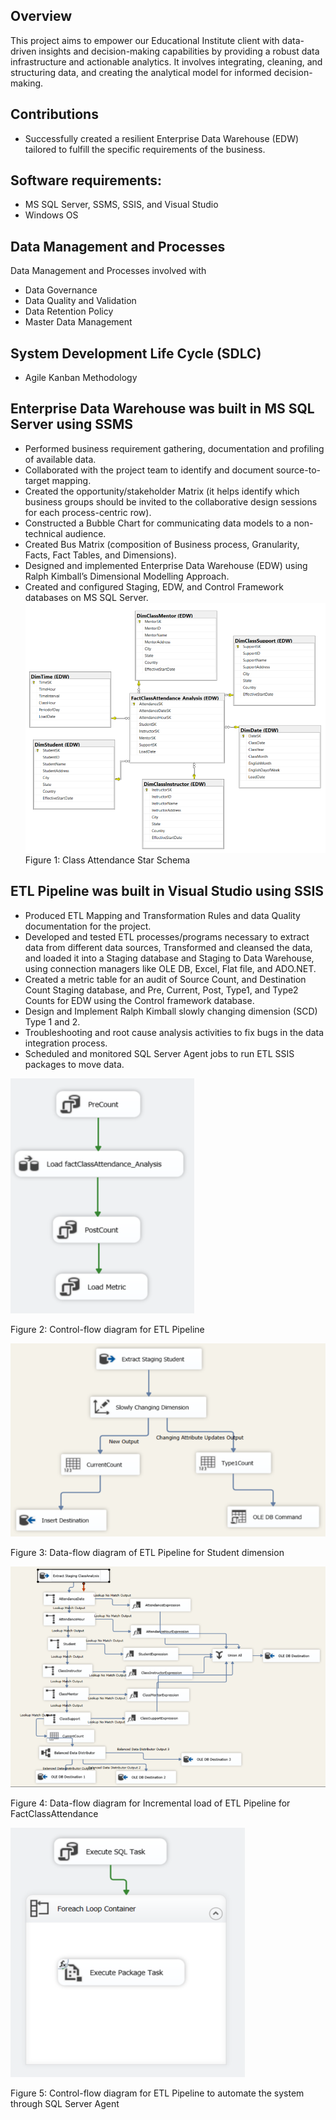 ## Overview

This project aims to empower our Educational Institute client with data-driven insights and decision-making capabilities by providing a robust data infrastructure and actionable analytics. It involves integrating, cleaning, and structuring data, and creating the analytical model for informed decision-making.

## Contributions
- Successfully created a resilient Enterprise Data Warehouse (EDW) tailored to fulfill the specific requirements of the business.

## Software requirements:
- MS SQL Server, SSMS, SSIS, and Visual Studio
- Windows OS

## Data Management and Processes
Data Management and Processes involved with
- Data Governance
- Data Quality and Validation
- Data Retention Policy
- Master Data Management

## System Development Life Cycle (SDLC)
- Agile Kanban Methodology

## Enterprise Data Warehouse was built in MS SQL Server using SSMS

- Performed business requirement gathering, documentation and profiling of available data.
- Collaborated with the project team to identify and document source-to-target mapping.
- Created the opportunity/stakeholder Matrix (it helps identify which business groups should be invited to the collaborative design sessions for each process-centric row).
- Constructed a Bubble Chart for communicating data models to a non-technical audience. 
- Created Bus Matrix (composition of Business process, Granularity, Facts, Fact Tables, and Dimensions).
- Designed and implemented Enterprise Data Warehouse (EDW) using Ralph Kimball’s Dimensional Modelling Approach.
- Created and configured Staging, EDW, and Control Framework databases on MS SQL Server. 
![Class Attendance](https://github.com/sshahidul29/Building-an-Analytic-Environment-for-Class-Attendance-Management-Systems/blob/main/Figures/ClassEDW.PNG)  
Figure 1: Class Attendance Star Schema

## ETL Pipeline was built in Visual Studio using SSIS

- Produced ETL Mapping and Transformation Rules and data Quality documentation for the project.
- Developed and tested ETL processes/programs necessary to extract data from different data sources, Transformed and cleansed the data, and loaded it into a Staging database and Staging to Data Warehouse, using connection managers like OLE DB, Excel, Flat file, and ADO.NET.
- Created a metric table for an audit of Source Count, and Destination Count Staging database, and Pre, Current, Post, Type1, and Type2 Counts for EDW using the Control framework database.
- Design and Implement Ralph Kimball slowly changing dimension (SCD) Type 1 and 2.
- Troubleshooting and root cause analysis activities to fix bugs in the data integration process.
- Scheduled and monitored SQL Server Agent jobs to run ETL SSIS packages to move data.
 
 ![Class Attendance](https://github.com/sshahidul29/Building-an-Analytic-Environment-for-Class-Attendance-Management-Systems/blob/main/Figures/ClassETL3.PNG) 

 Figure 2: Control-flow diagram for ETL Pipeline

   ![Class Attendance](https://github.com/sshahidul29/Building-an-Analytic-Environment-for-Class-Attendance-Management-Systems/blob/main/Figures/ClassETL1.PNG) 

 Figure 3: Data-flow diagram of ETL Pipeline for Student dimension

  ![Class Attendance](https://github.com/sshahidul29/Building-an-Analytic-Environment-for-Class-Attendance-Management-Systems/blob/main/Figures/ClassETL2.PNG) 

Figure 4: Data-flow diagram for Incremental load of ETL Pipeline for FactClassAttendance

 ![Class Attendance](https://github.com/sshahidul29/Building-an-Analytic-Environment-for-Class-Attendance-Management-Systems/blob/main/Figures/ClassETL4.PNG) 

Figure 5: Control-flow diagram for ETL Pipeline to automate the system through SQL Server Agent


